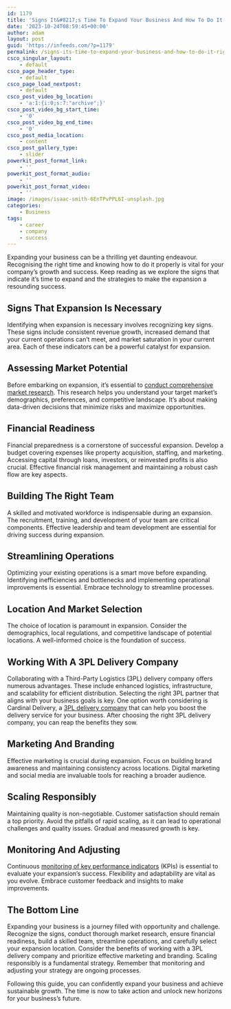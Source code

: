 ```yaml
---
id: 1179
title: 'Signs It&#8217;s Time To Expand Your Business And How To Do It Right'
date: '2023-10-24T08:59:45+00:00'
author: adam
layout: post
guid: 'https://infeeds.com/?p=1179'
permalink: /signs-its-time-to-expand-your-business-and-how-to-do-it-right/
csco_singular_layout:
    - default
csco_page_header_type:
    - default
csco_page_load_nextpost:
    - default
csco_post_video_bg_location:
    - 'a:1:{i:0;s:7:"archive";}'
csco_post_video_bg_start_time:
    - '0'
csco_post_video_bg_end_time:
    - '0'
csco_post_media_location:
    - content
csco_post_gallery_type:
    - slider
powerkit_post_format_link:
    - ''
powerkit_post_format_audio:
    - ''
powerkit_post_format_video:
    - ''
image: /images/isaac-smith-6EnTPvPPL6I-unsplash.jpg
categories:
    - Business
tags:
    - career
    - company
    - success
---
```


Expanding your business can be a thrilling yet daunting endeavour. Recognising the right time and knowing how to do it properly is vital for your company’s growth and success. Keep reading as we explore the signs that indicate it’s time to expand and the strategies to make the expansion a resounding success.

## **Signs That Expansion Is Necessary**

Identifying when expansion is necessary involves recognizing key signs. These signs include consistent revenue growth, increased demand that your current operations can’t meet, and market saturation in your current area. Each of these indicators can be a powerful catalyst for expansion.

## **Assessing Market Potential**

Before embarking on expansion, it’s essential to [conduct comprehensive market research](https://www.startupgrind.com/blog/the-importance-of-market-research-before-expanding-internationally/). This research helps you understand your target market’s demographics, preferences, and competitive landscape. It’s about making data-driven decisions that minimize risks and maximize opportunities.

## **Financial Readiness**

Financial preparedness is a cornerstone of successful expansion. Develop a budget covering expenses like property acquisition, staffing, and marketing. Accessing capital through loans, investors, or reinvested profits is also crucial. Effective financial risk management and maintaining a robust cash flow are key aspects.

## **Building The Right Team**

A skilled and motivated workforce is indispensable during an expansion. The recruitment, training, and development of your team are critical components. Effective leadership and team development are essential for driving success during expansion.

## **Streamlining Operations**

Optimizing your existing operations is a smart move before expanding. Identifying inefficiencies and bottlenecks and implementing operational improvements is essential. Embrace technology to streamline processes.

## **Location And Market Selection**

The choice of location is paramount in expansion. Consider the demographics, local regulations, and competitive landscape of potential locations. A well-informed choice is the foundation of success.

## **Working With A 3PL Delivery Company**

Collaborating with a Third-Party Logistics (3PL) delivery company offers numerous advantages. These include enhanced logistics, infrastructure, and scalability for efficient distribution. Selecting the right 3PL partner that aligns with your business goals is key. One option worth considering is Cardinal Delivery, a [3PL delivery company](https://cardinal-delivery.com/delivery-services/) that can help you boost the delivery service for your business. After choosing the right 3PL delivery company, you can reap the benefits they sow.

## **Marketing And Branding**

Effective marketing is crucial during expansion. Focus on building brand awareness and maintaining consistency across locations. Digital marketing and social media are invaluable tools for reaching a broader audience.

## **Scaling Responsibly**

Maintaining quality is non-negotiable. Customer satisfaction should remain a top priority. Avoid the pitfalls of rapid scaling, as it can lead to operational challenges and quality issues. Gradual and measured growth is key.

## **Monitoring And Adjusting**

Continuous [monitoring of key performance indicators](https://www.investopedia.com/terms/k/kpi.asp) (KPIs) is essential to evaluate your expansion’s success. Flexibility and adaptability are vital as you evolve. Embrace customer feedback and insights to make improvements.

## **The Bottom Line**

Expanding your business is a journey filled with opportunity and challenge. Recognize the signs, conduct thorough market research, ensure financial readiness, build a skilled team, streamline operations, and carefully select your expansion location. Consider the benefits of working with a 3PL delivery company and prioritize effective marketing and branding. Scaling responsibly is a fundamental strategy. Remember that monitoring and adjusting your strategy are ongoing processes.

Following this guide, you can confidently expand your business and achieve sustainable growth. The time is now to take action and unlock new horizons for your business’s future.